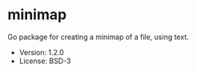 # minimap

Go package for creating a minimap of a file, using text.

* Version: 1.2.0
* License: BSD-3
